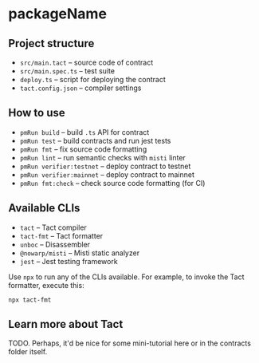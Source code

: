 # packageName

## Project structure

- `src/main.tact` – source code of contract
- `src/main.spec.ts` – test suite
- `deploy.ts` – script for deploying the contract
- `tact.config.json` – compiler settings

## How to use

- `pmRun build` – build `.ts` API for contract
- `pmRun test` – build contracts and run jest tests
- `pmRun fmt` – fix source code formatting
- `pmRun lint` – run semantic checks with `misti` linter
- `pmRun verifier:testnet` – deploy contract to testnet
- `pmRun verifier:mainnet` – deploy contract to mainnet
- `pmRun fmt:check` – check source code formatting (for CI)

## Available CLIs

- `tact` – Tact compiler
- `tact-fmt` – Tact formatter
- `unboc` – Disassembler
- `@nowarp/misti` – Misti static analyzer
- `jest` – Jest testing framework

Use `npx` to run any of the CLIs available. For example, to invoke the Tact formatter, execute this:

```shell
npx tact-fmt
```

## Learn more about Tact

TODO. Perhaps, it'd be nice for some mini-tutorial here or in the contracts folder itself.
